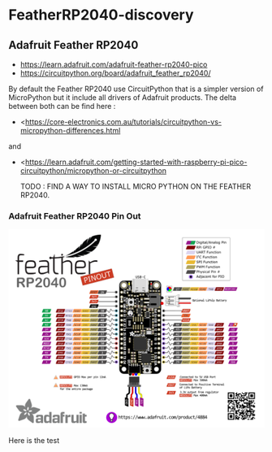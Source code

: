# FeatherRP2040-discovery

## Adafruit Feather RP2040

- <https://learn.adafruit.com/adafruit-feather-rp2040-pico>
- <https://circuitpython.org/board/adafruit_feather_rp2040/>

By default the Feather RP2040 use CircuitPython that is a simpler version of MicroPython but it include all drivers of Adafruit products. The delta between both can be find here :

- <https://core-electronics.com.au/tutorials/circuitpython-vs-micropython-differences.html

and

- <https://learn.adafruit.com/getting-started-with-raspberry-pi-pico-circuitpython/micropython-or-circuitpython

     TODO : FIND A WAY TO INSTALL MICRO PYTHON ON THE FEATHER RP2040.

### Adafruit Feather RP2040 Pin Out

![pinout](_img/Adafruit_Feather_RP2040-Pinout.png)


Here is the test
